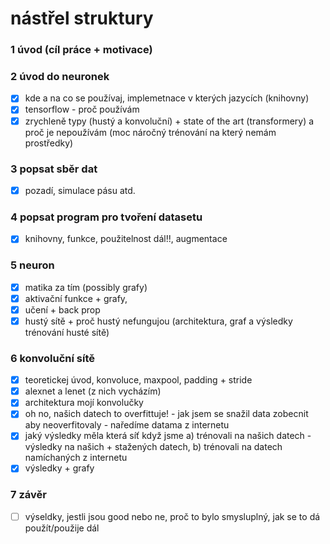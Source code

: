 # nástřel struktury

### 1 úvod (cíl práce + motivace)
### 2 úvod do neuronek
- [x] kde a na co se používaj, implemetnace v kterých jazycích (knihovny)
- [x] tensorflow - proč používám
- [x] zrychleně typy (hustý a konvoluční) + state of the art (transformery) a proč je nepoužívám (moc náročný trénování na který nemám prostředky)
### 3 popsat sběr dat
- [x] pozadí, simulace pásu atd.
### 4 popsat program pro tvoření datasetu  
- [x] knihovny, funkce, použitelnost dál!!, augmentace
### 5 neuron
- [x] matika za tím (possibly grafy)
- [x] aktivační funkce + grafy,
- [x] učení + back prop
- [x] hustý sítě + proč hustý nefungujou (architektura, graf a výsledky trénování husté sítě)
### 6 konvoluční sítě
- [x] teoretickej úvod, konvoluce, maxpool, padding + stride
- [x] alexnet a lenet (z nich vycházím)
- [x] architektura mojí konvolučky
- [x] oh no, našich datech to overfittuje! - jak jsem se snažil data zobecnit aby neoverfitovaly - naředíme datama z internetu
- [x] jaký výsledky měla která síť když jsme a) trénovali na našich datech - výsledky na našich + stažených datech, b) trénovali na datech namíchaných z internetu
- [x] výsledky + grafy
### 7 závěr
- [ ] výseldky, jestli jsou good nebo ne, proč to bylo smysluplný, jak se to dá použít/použije dál